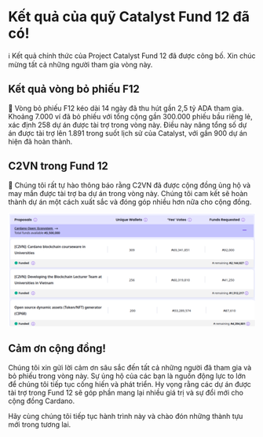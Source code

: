 Kết quả của quỹ Catalyst Fund 12 đã có!
=====================================


ℹ️ Kết quả chính thức của Project Catalyst Fund 12 đã được công bố. Xin chúc mừng tất cả những người tham gia vòng này.

## Kết quả vòng bỏ phiếu F12

🤝 Vòng bỏ phiếu F12 kéo dài 14 ngày đã thu hút gần 2,5 tỷ ADA tham gia. Khoảng 7.000 ví đã bỏ phiếu với tổng cộng gần 300.000 phiếu bầu riêng lẻ, xác định 258 dự án được tài trợ trong vòng này. Điều này nâng tổng số dự án được tài trợ lên 1.891 trong suốt lịch sử của Catalyst, với gần 900 dự án hiện đã hoàn thành.

## C2VN trong Fund 12

🙇 Chúng tôi rất tự hào thông báo rằng C2VN đã được cộng đồng ủng hộ và may mắn được tài trợ ba dự án trong vòng này. Chúng tôi cam kết sẽ hoàn thành dự án một cách xuất sắc và đóng góp nhiều hơn nữa cho cộng đồng.

![img](img/F12-funded.png)

## Cảm ơn cộng đồng!

Chúng tôi xin gửi lời cảm ơn sâu sắc đến tất cả những người đã tham gia và bỏ phiếu trong vòng này. Sự ủng hộ của các bạn là nguồn động lực to lớn để chúng tôi tiếp tục cống hiến và phát triển. Hy vọng rằng các dự án được tài trợ trong Fund 12 sẽ góp phần mang lại nhiều giá trị và sự đổi mới cho cộng đồng Cardano.

Hãy cùng chúng tôi tiếp tục hành trình này và chào đón những thành tựu mới trong tương lai.
